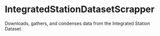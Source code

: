 # IntegratedStationDatasetScrapper
Downloads, gathers, and condenses data from the Integrated Station Dataset.

